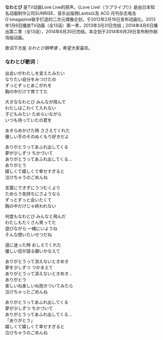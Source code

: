

**なわとび** 是TV动画Love Live的原声。《Love
Live!（ラブライブ!）》是由日本知名动画制作公司SUNRISE、音乐出版商Lantis以及 ACG
月刊杂志电击G'smagazine联手打造的二次元偶像企划，于2012年2月19日宣布动画化。2013年1月6日播放TV动画（全13话）第一季，2013年3月31日完结；2014年4月6日播出第二季（全13话），2014年6月30日完结。本企划于2014年6月29日宣布制作剧场版动画。

  
歌词下方是 _なわとび钢琴谱_ ，希望大家喜欢。

### なわとび歌词：

出会いがわたしを変えたみたい  
なりたい自分をみつけたの  
ずっとずっとあこがれを  
胸の中だけで育ててた

大きななわとび みんなが飛んで  
わたしはこわくて入れない  
子どもみたい ためらいながら  
いつも待っていたの君を

あきらめかけた時 ささえてくれた  
優しい手のそのぬくもり好きだよ

ありがとうってあふれ出してくる  
夢が少しずつ ちかづいて  
ありがとうってあふれ出してくる…  
ありがとう  
嬉しくて嬉しくて幸せすぎると  
泣けちゃうのごめんね

言葉にできずにうつむくより  
ためらう気持ちにさようなら  
ずっとずっと会いたくて  
胸の中だけじゃ終われない

何度もなわとび みんなと飛んだ  
わたしもたくさん笑ってた  
遊びながら 一緒にいようね  
そんな想いたいせつだね

道に迷った時 おしえてくれた  
優しい目が語る願いかなえて

ありがとうって消えないときめき  
夢を少しずつ つかまえて  
ありがとうって消えないときめき…  
ありがとう  
楽しいね楽しいね抱きついてみたら  
泣けちゃったごめんね

ありがとうってあふれ出してくる  
夢が少しずつ ちかづいて  
ありがとうってあふれ出してくる…  
「ありがとう」  
嬉しくて嬉しくて幸せすぎると  
泣けちゃうのごめんね

